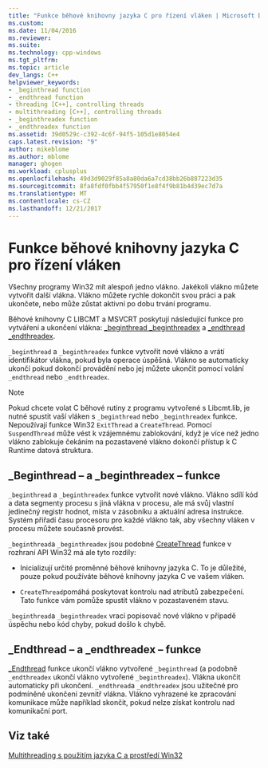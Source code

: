 ```yaml
---
title: "Funkce běhové knihovny jazyka C pro řízení vláken | Microsoft Docs"
ms.custom: 
ms.date: 11/04/2016
ms.reviewer: 
ms.suite: 
ms.technology: cpp-windows
ms.tgt_pltfrm: 
ms.topic: article
dev_langs: C++
helpviewer_keywords:
- _beginthread function
- _endthread function
- threading [C++], controlling threads
- multithreading [C++], controlling threads
- _beginthreadex function
- _endthreadex function
ms.assetid: 39d0529c-c392-4c6f-94f5-105d1e8054e4
caps.latest.revision: "9"
author: mikeblome
ms.author: mblome
manager: ghogen
ms.workload: cplusplus
ms.openlocfilehash: 49d3d9029f85a8a80da6a7cd38bb26b887223d35
ms.sourcegitcommit: 8fa8fdf0fbb4f57950f1e8f4f9b81b4d39ec7d7a
ms.translationtype: MT
ms.contentlocale: cs-CZ
ms.lasthandoff: 12/21/2017
---
```

# <a name="c-run-time-library-functions-for-thread-control"></a>Funkce běhové knihovny jazyka C pro řízení vláken
Všechny programy Win32 mít alespoň jedno vlákno. Jakékoli vlákno můžete vytvořit další vlákna. Vlákno můžete rychle dokončit svou práci a pak ukončete, nebo může zůstat aktivní po dobu trvání programu.  
  
 Běhové knihovny C LIBCMT a MSVCRT poskytují následující funkce pro vytváření a ukončení vlákna: [_beginthread _beginthreadex](../c-runtime-library/reference/beginthread-beginthreadex.md) a [_endthread _endthreadex](../c-runtime-library/reference/endthread-endthreadex.md).  
  
 `_beginthread` a `_beginthreadex` funkce vytvořit nové vlákno a vrátí identifikátor vlákna, pokud byla operace úspěšná. Vlákno se automaticky ukončí pokud dokončí provádění nebo jej můžete ukončit pomocí volání `_endthread` nebo `_endthreadex`.  
  
> [!NOTE]
>  Pokud chcete volat C běhové rutiny z programu vytvořené s Libcmt.lib, je nutné spustit vaší vláken s `_beginthread` nebo `_beginthreadex` funkce. Nepoužívají funkce Win32 `ExitThread` a `CreateThread`. Pomocí `SuspendThread` může vést k vzájemnému zablokování, když je více než jedno vlákno zablokuje čekáním na pozastavené vlákno dokončí přístup k C Runtime datová struktura.  
  
##  <a name="_core_the__beginthread_function"></a>_Beginthread – a _beginthreadex – funkce  
 `_beginthread` a `_beginthreadex` funkce vytvořit nové vlákno. Vlákno sdílí kód a data segmenty procesu s jiná vlákna v procesu, ale má svůj vlastní jedinečný registr hodnot, místa v zásobníku a aktuální adresa instrukce. Systém přiřadí času procesoru pro každé vlákno tak, aby všechny vláken v procesu můžete současně provést.  
  
 `_beginthread`a `_beginthreadex` jsou podobné [CreateThread](http://msdn.microsoft.com/library/windows/desktop/ms682453) funkce v rozhraní API Win32 má ale tyto rozdíly:  
  
-   Inicializují určité proměnné běhové knihovny jazyka C. To je důležité, pouze pokud používáte běhové knihovny jazyka C ve vašem vláken.  
  
-   `CreateThread`pomáhá poskytovat kontrolu nad atributů zabezpečení. Tato funkce vám pomůže spustit vlákno v pozastaveném stavu.  
  
 `_beginthread`a `_beginthreadex` vrací popisovač nové vlákno v případě úspěchu nebo kód chyby, pokud došlo k chybě.  
  
##  <a name="_core_the__endthread_function"></a>_Endthread – a _endthreadex – funkce  
 [_Endthread](../c-runtime-library/reference/endthread-endthreadex.md) funkce ukončí vlákno vytvořené `_beginthread` (a podobně `_endthreadex` ukončí vlákno vytvořené `_beginthreadex`). Vlákna ukončit automaticky při ukončení. `_endthread`a `_endthreadex` jsou užitečné pro podmíněné ukončení zevnitř vlákna. Vlákno vyhrazené ke zpracování komunikace může například skončit, pokud nelze získat kontrolu nad komunikační port.  
  
## <a name="see-also"></a>Viz také  
 [Multithreading s použitím jazyka C a prostředí Win32](../parallel/multithreading-with-c-and-win32.md)